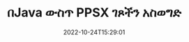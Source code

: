 ---
############################# Static ############################
layout: "auto-gen-merger"
date: 2022-10-24T15:29:01
draft: false
otherformats: pptx rtf tex vdx vsdm vsdx vssm vssx vstm vstx vsx vtx xlam xls xlsb xlsm

############################# Head ############################
head_title: "በJava ውስጥ PPSX ገጾችን ያስወግዱ"
head_description: "የሰነዶች ውህደት ኤፒአይን በመጠቀም የገጾቹን ቅደም ተከተል በመቀየር በJava ውስጥ ካለው የPPSX ፋይል አንድ ገጽ ወይም የገጾችን ስብስብ ያስወግዱ ወይም ይሰርዙ።"

############################# Header ############################
title: "በJava ውስጥ PPSX ገጾችን አስወግድ"
description: "PPSX ገጾችን በጥቂት የJava ኮድ መስመሮች ያስወግዱ።"
bg_image: "https://cms.admin.containerize.com/templates/aspose/App_Themes/V3/images/bg/header1.png"
bg_overlay: false
button:
    enable: true
    icon: "fas fa-arrow-down"
    label: "ነጻ ሙከራ ያውርዱ"
    link: "https://downloads.groupdocs.com/merger/java"

############################# SubMenu ############################
submenu:
    enable: true

    left:
        img_alt: "GroupDocs.Merger for Java"
        image: "https://cms.admin.containerize.com/templates/groupdocs/images/product-logos/90x90-noborder/groupdocs-merger-java.png"
        product: "GroupDocs.Merger"
        platform: "Java"

    middle:
        button:

            # button loop
            - link: "https://apireference.groupdocs.com/merger/java"
              text: "የኤፒአይ ማጣቀሻ"

            # button loop
            - link: "https://github.com/groupdocs-merger"
              text: "የኮድ ምሳሌዎች"

            # button loop
            - link: "https://products.groupdocs.app/merger/family"
              text: "የቀጥታ ማሳያዎች"

            # button loop
            - link: "https://purchase.groupdocs.com/pricing/merger/java"
              text: "የዋጋ አሰጣጥ"

    right:
        link_download: "https://downloads.groupdocs.com/merger"
        link_learn: "https://docs.groupdocs.com/merger/java"
        link_buy: "https://purchase.groupdocs.com"

############################# About ############################
about:
    enable: true
    title: "ስለ GroupDocs.Merger for Java ኤፒአይ"
    content: |
        [GroupDocs.Merger for Java](/am/merger/java/) ፒዲኤፍ፣ ማይክሮሶፍት ኦፊስ (ቃል፣ ኤክሴል፣ ፓወር ፖይንት) ጨምሮ በተለያዩ የሰነድ ቅርጸቶች መካከል ደህንነቱ በተጠበቀ ሁኔታ ለመዋሃድ እና ለመከፋፈል ቀላል መፍትሄ ይሰጣል። , OneNote)፣ OpenDocument፣ HTML፣ ምስሎች እና ሌሎች በJava መተግበሪያዎች ውስጥ። የኮዱ ጥቂት መስመሮችን በማከል፣ እንደ ማንቀሳቀስ፣ ማስወገድ፣ ማሽከርከር፣ መለዋወጥ፣ ማውጣት ወይም በሰነዶቹ ውስጥ ያሉትን የገጾች አቅጣጫ መቀየር የመሳሰሉ በርካታ የሰነድ ስራዎችን ያከናውኑ። የሰነዶች ውህደት ኤፒአይ እንዲሁ የሰነድ ገጾችን በገጽ ላይ ያለውን የሰነድ አወቃቀሩን፣ ቅርጸቱን እና ይዘቱን ለመተንተን እንደ ምስል ቅድመ እይታን ይደግፋል።
        
        GroupDocs.Merger ኤፒአይ የፋይል ገጽ ​​ማስወገጃ ባህሪያትን ለሚፈልጉ የድርጅት መፍትሄዎች ትክክለኛ ምርጫ ነው። እነዚህ ኤፒአይዎች በሁሉም ዋና ስርዓተ ክወናዎች እና መድረኮች J2SE 7.0 (1.7), J2SE 8.0 (1.8), Java 10ን ጨምሮ በደንብ ይደገፋሉ።

############################# Steps ############################
steps:
    enable: true
    title_left: "PPSX የፋይል ገጾችን በJava ውስጥ ያስወግዱ"
    content_left: |
        [GroupDocs.Merger for Java](/am/merger/java/) ለJava ገንቢዎች በPPSX ውስጥ አንድ ነጠላ ወይም የተወሰኑ ገጾችን መሰረዝ ቀላል ያደርገዋል። ጥቂት ቀላል ደረጃዎችን በመተግበር ፋይል ያድርጉ።
        
        * ለማስወገድ **RemoveOptions** ከገጽ ቁጥሮች ጋር አስጀምር።
        * አዲስ የ **Merger** ይፍጠሩ እና የምንጭ ሰነድ መንገድን እንደ ግንበኛ መለኪያ ይለፉ።
        * ወደ **removepages** ይደውሉ እና **RemoveOptions** ነገር ይለፉ።
        * ወደ **Save** ይደውሉ እና የውጤቱን ሰነድ ለማስቀመጥ የፋይል ዱካውን ይጥቀሱ።

    title_right: "የስርዓት መስፈርቶች"
    content_right: |
        GroupDocs.Merger for Java ኤፒአይዎች በሁሉም ዋና መድረኮች እና ስርዓተ ክወናዎች ላይ ይደገፋሉ። ከዚህ በታች ያለውን ኮድ ከመተግበሩ በፊት፣ እባክዎ በስርዓትዎ ላይ የሚከተሉት ቅድመ ሁኔታዎች እንዳሉዎት ያረጋግጡ።

        * ስርዓተ ክወናዎች-ማይክሮሶፍት ዊንዶውስ ፣ ሊኑክስ ፣ ማክኦኤስ
        * የልማት አካባቢ፡ NetBeans, IntelliJ IDEA, Eclipse
        * ማዕቀፎች: J2SE 7.0 (1.7), J2SE 8.0 (1.8), Java 10
        * የቅርብ ጊዜውን የGroupDocs.Merger for Java ስሪት ከ[Maven](https://repository.groupdocs.com/webapp/#/artifacts/browse/tree/General/repo/com/groupdocs/groupdocs-merger) ያውርዱ
         
    code: |
     {{% merger/additional-styles %}}
     {{< merger/code-merger title="የJava ምሳሌ ኮድን በመጠቀም የPPSX ፋይል ገጾችን እንዴት ማስወገድ እንደሚቻል">}}

        ```java    
        // GroupDocs.Merger APIን በመጠቀም የPPSX ፋይል ገጾችን ያስወግዱ
        // የ RemoveOptions ክፍልን በተመረጡ የገጽ ቁጥሮች ያስጀምሩ
        RemoveOptions removeOptions = new RemoveOptions(new int[] { 3, 6 });

        // የፈጣን ውህደት ከግቤት PPSX ሰነድ ጋር
        Merger merger = new Merger("input.ppsx");

        // removepages ዘዴ ይደውሉ እና RemoveOptions ነገር ወደ እሱ ያስተላልፉ
        merger.removePages(removeOptions);
    
        // የውጤት ሰነዱን ለማስቀመጥ የመቆያ ዘዴ ይደውሉ እና የተፈለገውን የፋይል መንገድ ይለፉ
        merger.save("output.ppsx");
        ```
     {{< /merger/code-merger >}}

############################# Demos ############################
demos:
    enable: true
    title: "የቀጥታ ማሳያዎች - PPSX ገጾችን በመስመር ላይ ያስወግዱ"
    content: |
       የ[GroupDocs.Merger Live Demos](https://products.groupdocs.app/splitter/remove-pages/{ext}}) ድር ጣቢያን በመጎብኘት የPPSX ፋይል ገፆችን አሁኑኑ ያስወግዱ።
       የቀጥታ ማሳያው የሚከተሉት ጥቅሞች አሉት።
        
############################# About Formats ############################
about_formats:
    enable: true

############################# More Formats ############################
more_formats:
    enable: true
    title: "ገጾችን ከሌሎች የሰነድ ቅርጸቶች ያስወግዱ"
    content: |
        የJava ሰነዶች ውህደት እና ኤፒአይ ለፋይል ቅርጸቶች እና ምስሎች። ከታች እንደተገለጸው አንዳንድ ታዋቂ የፋይል ቅርጸቶችን ያስወግዱ.

############################# Back to top ###############################
back_to_top:
    enable: true
---